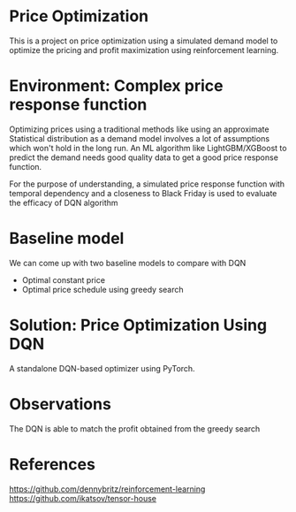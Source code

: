 # Price Optimization

This is a project on price optimization using a simulated demand model to optimize the pricing and profit maximization using reinforcement learning.


# Environment: Complex price response function

Optimizing prices using a traditional methods like using an approximate Statistical distribution as a demand model involves a lot of assumptions which won't hold in the long run. An ML algorithm like LightGBM/XGBoost to predict the demand needs good quality data to get a good price response function.

For the purpose of understanding, a simulated price response function with temporal dependency and a closeness to Black Friday is used to evaluate the efficacy of DQN algorithm

# Baseline model

We can come up with two baseline models to compare with DQN

*   Optimal constant price
*   Optimal price schedule using greedy search 

# Solution: Price Optimization Using DQN
A standalone DQN-based optimizer using PyTorch.

# Observations 

The DQN is able to match the profit obtained from the greedy search

# References
https://github.com/dennybritz/reinforcement-learning
https://github.com/ikatsov/tensor-house
